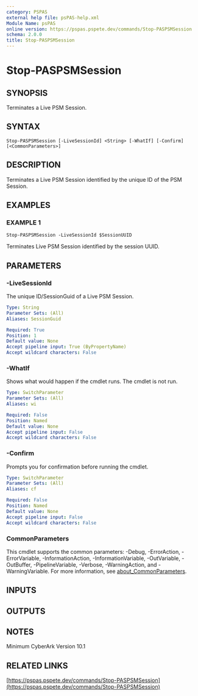 ```yaml
---
category: PSPAS
external help file: psPAS-help.xml
Module Name: psPAS
online version: https://pspas.pspete.dev/commands/Stop-PASPSMSession
schema: 2.0.0
title: Stop-PASPSMSession
---
```


# Stop-PASPSMSession

## SYNOPSIS
Terminates a Live PSM Session.

## SYNTAX

```
Stop-PASPSMSession [-LiveSessionId] <String> [-WhatIf] [-Confirm] [<CommonParameters>]
```

## DESCRIPTION
Terminates a Live PSM Session identified by the unique ID of the PSM Session.

## EXAMPLES

### EXAMPLE 1
```
Stop-PASPSMSession -LiveSessionId $SessionUUID
```

Terminates Live PSM Session identified by the session UUID.

## PARAMETERS

### -LiveSessionId
The unique ID/SessionGuid of a Live PSM Session.

```yaml
Type: String
Parameter Sets: (All)
Aliases: SessionGuid

Required: True
Position: 1
Default value: None
Accept pipeline input: True (ByPropertyName)
Accept wildcard characters: False
```

### -WhatIf
Shows what would happen if the cmdlet runs.
The cmdlet is not run.

```yaml
Type: SwitchParameter
Parameter Sets: (All)
Aliases: wi

Required: False
Position: Named
Default value: None
Accept pipeline input: False
Accept wildcard characters: False
```

### -Confirm
Prompts you for confirmation before running the cmdlet.

```yaml
Type: SwitchParameter
Parameter Sets: (All)
Aliases: cf

Required: False
Position: Named
Default value: None
Accept pipeline input: False
Accept wildcard characters: False
```

### CommonParameters
This cmdlet supports the common parameters: -Debug, -ErrorAction, -ErrorVariable, -InformationAction, -InformationVariable, -OutVariable, -OutBuffer, -PipelineVariable, -Verbose, -WarningAction, and -WarningVariable. For more information, see [about_CommonParameters](http://go.microsoft.com/fwlink/?LinkID=113216).

## INPUTS

## OUTPUTS

## NOTES
Minimum CyberArk Version 10.1

## RELATED LINKS

[https://pspas.pspete.dev/commands/Stop-PASPSMSession](https://pspas.pspete.dev/commands/Stop-PASPSMSession)


